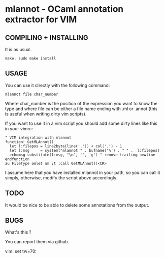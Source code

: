 # mlannot - OCaml annotation extractor for VIM #

COMPILING + INSTALLING
----------------------
It is as usual.

    make; sudo make install

USAGE
-----
You can use it directly with the following command:

    mlannot file char_number

Where char\_number is the position of the expression you want to know
the type and where file can be either a file name ending with .ml or
.annot (this is useful when writing dirty vim scripts).

If you want to use it in a vim script you should add some dirty lines
like this in your vimrc:

    " VIM integration with mlannot
    function! GetMLAnnot()
      let l:filepos = line2byte(line('.')) + col('.') - 1
      let l:msg     = system("mlannot " . bufname('%') . " " .  l:filepos)
      echomsg substitute(l:msg, "\n", '', 'g') " remove trailing newline
    endfunction
    au FileType omlet nm ;t :call GetMLAnnot()<CR>

I assume here that you have installed mlannot in your path, so you
can call it simply, otherwise, modify the script above accordingly.

TODO
----
It would be nice to be able to delete some annotations from the
output.

BUGS
----
What's this ?

You can report them via github.

vim: set tw=70:
